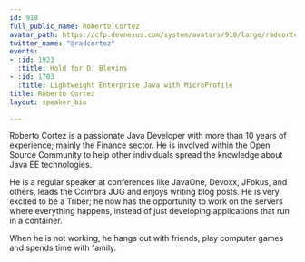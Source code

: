 ```yaml
---
id: 918
full_public_name: Roberto Cortez
avatar_path: https://cfp.devnexus.com/system/avatars/918/large/radcortez-high.jpg?1507765748
twitter_name: "@radcortez"
events:
- :id: 1923
  :title: Hold for D. Blevins
- :id: 1703
  :title: Lightweight Enterprise Java with MicroProfile
title: Roberto Cortez
layout: speaker_bio

---
```

Roberto Cortez is a passionate  Java Developer with more than 10 years of experience; mainly the Finance sector. He is involved within the Open Source Community to help other individuals spread the knowledge about Java EE technologies.

He is a regular speaker at conferences like JavaOne, Devoxx, JFokus, and others, leads the Coimbra JUG and enjoys writing blog posts. He is very excited to be a Triber; he now has the opportunity to work on the servers where everything happens, instead of just developing applications that run in a container.

When he is not working, he hangs out with friends, play computer games and spends time with family.